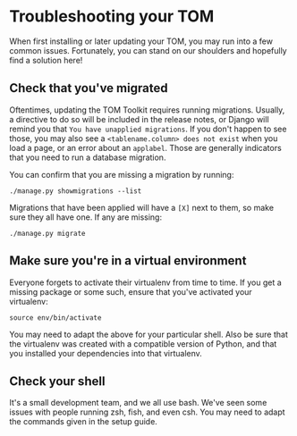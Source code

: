 # Troubleshooting your TOM

When first installing or later updating your TOM, you may run into a few common issues. Fortunately, you can stand on our 
shoulders and hopefully find a solution here!


## Check that you've migrated

Oftentimes, updating the TOM Toolkit requires running migrations. Usually, a directive to do so will be included in the 
release notes, or Django will remind you that `You have unapplied migrations`. If you don't happen to see those, you may 
also see a `<tablename.column> does not exist` when you load a page, or an error about an `applabel`. Those are generally 
indicators that you need to run a database migration.

You can confirm that you are missing a migration by running:

```
./manage.py showmigrations --list
```

Migrations that have been applied will have a `[X]` next to them, so make sure they all have one. If any are missing:

```
./manage.py migrate
```


## Make sure you're in a virtual environment

Everyone forgets to activate their virtualenv from time to time. If you get a missing package or some such, ensure that 
you've activated your virtualenv:

```
source env/bin/activate
```

You may need to adapt the above for your particular shell. Also be sure that the virtualenv was created with a compatible 
version of Python, and that you installed your dependencies into that virtualenv.


## Check your shell

It's a small development team, and we all use bash. We've seen some issues with people running zsh, fish, and even csh. 
You may need to adapt the commands given in the setup guide.